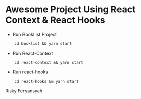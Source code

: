 # Awesome Project Using React Context & React Hooks

- Run BookList Project
```
    cd booklist && yarn start
```

- Run React-Context
```
    cd react-context && yarn start
```

- Run react-hooks
```
    cd react-hooks && yarn start
```

Risky Feryansyah